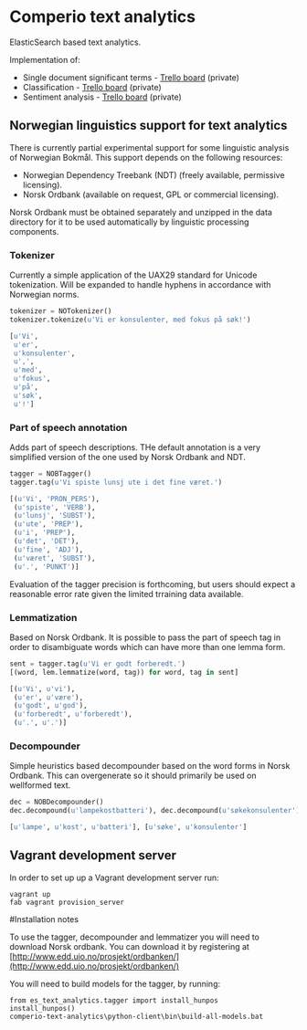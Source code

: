 # Comperio text analytics

ElasticSearch based text analytics.

Implementation of:

* Single document significant terms - [Trello board](https://trello.com/c/nrO8QIp9) (private)
* Classification - [Trello board](https://trello.com/c/PU7XqsTi) (private)
* Sentiment analysis - [Trello board](https://trello.com/c/C8H5fBcJ) (private)

## Norwegian linguistics support for text analytics

There is currently partial experimental support for some linguistic analysis of Norwegian Bokmål. This
support depends on the following resources:

* Norwegian Dependency Treebank (NDT) (freely available, permissive licensing).
* Norsk Ordbank (available on request, GPL or commercial licensing).

Norsk Ordbank must be obtained separately and unzipped in the data directory for it to be used automatically
by linguistic processing components.

### Tokenizer

Currently a simple application of the UAX29 standard for Unicode tokenization. Will be expanded to handle hyphens
in accordance with Norwegian norms.

```python
tokenizer = NOTokenizer()
tokenizer.tokenize(u'Vi er konsulenter, med fokus på søk!')

[u'Vi',
 u'er',
 u'konsulenter',
 u',',
 u'med',
 u'fokus',
 u'på',
 u'søk',
 u'!']
```

### Part of speech annotation

Adds part of speech descriptions. THe default annotation is a very simplified version of the one used by Norsk Ordbank
and NDT.

```python
tagger = NOBTagger()
tagger.tag(u'Vi spiste lunsj ute i det fine været.')

[(u'Vi', 'PRON_PERS'),
 (u'spiste', 'VERB'),
 (u'lunsj', 'SUBST'),
 (u'ute', 'PREP'),
 (u'i', 'PREP'),
 (u'det', 'DET'),
 (u'fine', 'ADJ'),
 (u'været', 'SUBST'),
 (u'.', 'PUNKT')]
```

Evaluation of the tagger precision is forthcoming, but users should expect a reasonable error rate given the
limited trraining data available.

### Lemmatization

Based on Norsk Ordbank. It is possible to pass the part of speech tag in order to disambiguate words which can
have more than one lemma form.

```python
sent = tagger.tag(u'Vi er godt forberedt.')
[(word, lem.lemmatize(word, tag)) for word, tag in sent]

[(u'Vi', u'vi'),
 (u'er', u'være'),
 (u'godt', u'god'),
 (u'forberedt', u'forberedt'),
 (u'.', u'.')]
```

### Decompounder

Simple heuristics based decompounder based on the word forms in Norsk Ordbank. This can overgenerate so it should
primarily be used on wellformed text.

```python
dec = NOBDecompounder()
dec.decompound(u'lampekostbatteri'), dec.decompound(u'søkekonsulenter')

[u'lampe', u'kost', u'batteri'], [u'søke', u'konsulenter']

```

## Vagrant development server

In order to set up up a Vagrant development server run:

```
vagrant up
fab vagrant provision_server
```


#Installation notes

To use the tagger, decompounder and lemmatizer you will need to download Norsk ordbank.
You can download it by registering at [http://www.edd.uio.no/prosjekt/ordbanken/](http://www.edd.uio.no/prosjekt/ordbanken/)

You will need to build models for the tagger, by running:

    from es_text_analytics.tagger import install_hunpos
    install_hunpos()
    comperio-text-analytics\python-client\bin\build-all-models.bat


